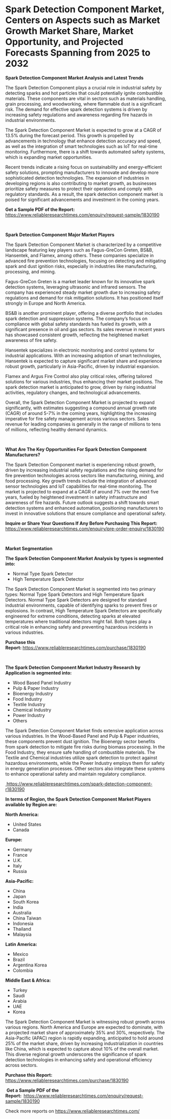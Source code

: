 <p><h1>Spark Detection Component Market, Centers on Aspects such as Market Growth Market Share, Market Opportunity, and Projected Forecasts Spanning from 2025 to 2032</h1></p><p><strong>Spark Detection Component Market Analysis and Latest Trends</strong></p>
<p><p>The Spark Detection Component plays a crucial role in industrial safety by detecting sparks and hot particles that could potentially ignite combustible materials. These components are vital in sectors such as materials handling, grain processing, and woodworking, where flammable dust is a significant risk. The demand for effective spark detection systems is driven by increasing safety regulations and awareness regarding fire hazards in industrial environments.</p><p>The Spark Detection Component Market is expected to grow at a CAGR of 13.5% during the forecast period. This growth is propelled by advancements in technology that enhance detection accuracy and speed, as well as the integration of smart technologies such as IoT for real-time monitoring. Furthermore, there is a shift towards automated safety systems, which is expanding market opportunities.</p><p>Recent trends indicate a rising focus on sustainability and energy-efficient safety solutions, prompting manufacturers to innovate and develop more sophisticated detection technologies. The expansion of industries in developing regions is also contributing to market growth, as businesses prioritize safety measures to protect their operations and comply with regulatory standards. As a result, the spark detection component market is poised for significant advancements and investment in the coming years.</p></p>
<p><strong>Get a Sample PDF of the Report:&nbsp;</strong> <a href="https://www.reliableresearchtimes.com/enquiry/request-sample/1830190?utm_campaign=3315&utm_medium=2&utm_source=Github&utm_content=ia&utm_term=12042025&utm_id=spark-detection-component">https://www.reliableresearchtimes.com/enquiry/request-sample/1830190</a></p>
<p>&nbsp;</p>
<p><strong>Spark Detection Component Major Market Players</strong></p>
<p><p>The Spark Detection Component Market is characterized by a competitive landscape featuring key players such as Fagus-GreCon Greten, BS&B, Hansentek, and Flamex, among others. These companies specialize in advanced fire prevention technologies, focusing on detecting and mitigating spark and dust ignition risks, especially in industries like manufacturing, processing, and mining.</p><p>Fagus-GreCon Greten is a market leader known for its innovative spark detection systems, leveraging ultrasonic and infrared sensors. The company has experienced steady market growth due to increasing safety regulations and demand for risk mitigation solutions. It has positioned itself strongly in Europe and North America.</p><p>BS&B is another prominent player, offering a diverse portfolio that includes spark detection and suppression systems. The company’s focus on compliance with global safety standards has fueled its growth, with a significant presence in oil and gas sectors. Its sales revenue in recent years has showcased consistent growth, reflecting the heightened market awareness of fire safety.</p><p>Hansentek specializes in electronic monitoring and control systems for industrial applications. With an increasing adoption of smart technologies, Hansentek is expected to capture significant market share and experience robust growth, particularly in Asia-Pacific, driven by industrial expansion.</p><p>Flamex and Argus Fire Control also play critical roles, offering tailored solutions for various industries, thus enhancing their market positions. The spark detection market is anticipated to grow, driven by rising industrial activities, regulatory changes, and technological advancements.</p><p>Overall, the Spark Detection Component Market is projected to expand significantly, with estimates suggesting a compound annual growth rate (CAGR) of around 5-7% in the coming years, highlighting the increasing imperative for fire safety management across various sectors. Sales revenue for leading companies is generally in the range of millions to tens of millions, reflecting healthy demand dynamics.</p></p>
<p>&nbsp;</p>
<p><strong>What Are The Key Opportunities For Spark Detection Component Manufacturers?</strong></p>
<p><p>The Spark Detection Component market is experiencing robust growth, driven by increasing industrial safety regulations and the rising demand for fire prevention technologies across sectors like manufacturing, mining, and food processing. Key growth trends include the integration of advanced sensor technologies and IoT capabilities for real-time monitoring. The market is projected to expand at a CAGR of around 7% over the next five years, fueled by heightened investment in safety infrastructure and awareness of fire hazards. Future outlook suggests a shift towards smart detection systems and enhanced automation, positioning manufacturers to invest in innovative solutions that ensure compliance and operational safety.</p></p>
<p><strong>Inquire or Share Your Questions If Any Before Purchasing This Report:</strong> <a href="https://www.reliableresearchtimes.com/enquiry/pre-order-enquiry/1830190?utm_campaign=3315&utm_medium=2&utm_source=Github&utm_content=ia&utm_term=12042025&utm_id=spark-detection-component">https://www.reliableresearchtimes.com/enquiry/pre-order-enquiry/1830190</a></p>
<p>&nbsp;</p>
<p><strong>Market Segmentation</strong></p>
<p><strong>The Spark Detection Component Market Analysis by types is segmented into:</strong></p>
<p><ul><li>Normal Type Spark Detector</li><li>High Temperature Spark Detector</li></ul></p>
<p><p>The Spark Detection Component Market is segmented into two primary types: Normal Type Spark Detectors and High Temperature Spark Detectors. Normal Type Spark Detectors are designed for standard industrial environments, capable of identifying sparks to prevent fires or explosions. In contrast, High Temperature Spark Detectors are specifically engineered for extreme conditions, detecting sparks at elevated temperatures where traditional detectors might fail. Both types play a critical role in enhancing safety and preventing hazardous incidents in various industries.</p></p>
<p><strong>Purchase this Report:&nbsp;</strong><a href="https://www.reliableresearchtimes.com/purchase/1830190?utm_campaign=3315&utm_medium=2&utm_source=Github&utm_content=ia&utm_term=12042025&utm_id=spark-detection-component">https://www.reliableresearchtimes.com/purchase/1830190</a></p>
<p>&nbsp;</p>
<p><strong>The Spark Detection Component Market Industry Research by Application is segmented into:</strong></p>
<p><ul><li>Wood Based Panel Industry</li><li>Pulp & Paper Industry</li><li>Bioenergy Industry</li><li>Food Industry</li><li>Textile Industry</li><li>Chemical Industry</li><li>Power Industry</li><li>Others</li></ul></p>
<p><p>The Spark Detection Component Market finds extensive application across various industries. In the Wood-Based Panel and Pulp & Paper industries, these components prevent dust ignition. The Bioenergy sector benefits from spark detection to mitigate fire risks during biomass processing. In the Food Industry, they ensure safe handling of combustible materials. The Textile and Chemical industries utilize spark detection to protect against hazardous environments, while the Power Industry employs them for safety in energy generation processes. Other sectors also integrate these systems to enhance operational safety and maintain regulatory compliance.</p></p>
<p><a href="https://www.reliableresearchtimes.com/spark-detection-component-r1830190?utm_campaign=3315&utm_medium=2&utm_source=Github&utm_content=ia&utm_term=12042025&utm_id=spark-detection-component">&nbsp;https://www.reliableresearchtimes.com/spark-detection-component-r1830190</a></p>
<p><strong>In terms of Region, the Spark Detection Component Market Players available by Region are:</strong></p>
<p>
    <p> <strong> North America: </strong>
        <ul>
            <li>United States</li>
            <li>Canada</li>
        </ul>
        </p> 
    <p> <strong> Europe: </strong>
        <ul>
            <li>Germany</li>
            <li>France</li>
            <li>U.K.</li>
            <li>Italy</li>
            <li>Russia</li>
        </ul>
        </p> 
    <p> <strong> Asia-Pacific: </strong>
        <ul>
            <li>China</li>
            <li>Japan</li>
            <li>South Korea</li>
            <li>India</li>
            <li>Australia</li>
            <li>China Taiwan</li>
            <li>Indonesia</li>
            <li>Thailand</li>
            <li>Malaysia</li>
        </ul>
        </p> 
    <p> <strong> Latin America: </strong>
        <ul>
            <li>Mexico</li>
            <li>Brazil</li>
            <li>Argentina Korea</li>
            <li>Colombia</li>
        </ul>
        </p> 
    <p> <strong> Middle East & Africa: </strong>
        <ul>
            <li>Turkey</li>
            <li>Saudi</li>
            <li>Arabia</li>
            <li>UAE</li>
            <li>Korea</li>
        </ul>
    </p>
    </p>
<p><p>The Spark Detection Component Market is witnessing robust growth across various regions. North America and Europe are expected to dominate, with a projected market share of approximately 35% and 30%, respectively. The Asia-Pacific (APAC) region is rapidly expanding, anticipated to hold around 25% of the market share, driven by increasing industrialization in countries like China, which is expected to capture about 10% of the overall market. This diverse regional growth underscores the significance of spark detection technologies in enhancing safety and operational efficiency across sectors.</p></p>
<p><strong>Purchase this Report: </strong><a href="https://www.reliableresearchtimes.com/purchase/1830190?utm_campaign=3315&utm_medium=2&utm_source=Github&utm_content=ia&utm_term=12042025&utm_id=spark-detection-component">https://www.reliableresearchtimes.com/purchase/1830190</a></p>
<p>&nbsp;<strong>Get a Sample PDF of the Report:&nbsp;&nbsp;</strong><a href="https://www.reliableresearchtimes.com/enquiry/request-sample/1830190?utm_campaign=3315&utm_medium=2&utm_source=Github&utm_content=ia&utm_term=12042025&utm_id=spark-detection-component">https://www.reliableresearchtimes.com/enquiry/request-sample/1830190</a></p>
<p><strong></strong></p>
<p>Check more reports on <a href="https://www.reliableresearchtimes.com/?utm_campaign=3315&utm_medium=2&utm_source=Github&utm_content=ia&utm_term=12042025&utm_id=spark-detection-component">https://www.reliableresearchtimes.com/</a></p>